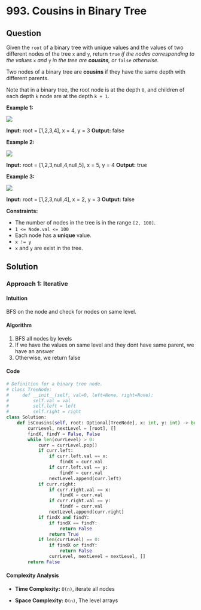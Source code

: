 
# 993. Cousins in Binary Tree

## Question

Given the  `root`  of a binary tree with unique values and the values of two different nodes of the tree  `x`  and  `y`, return  `true`  _if the nodes corresponding to the values_ `x` _and_ `y` _in the tree are  **cousins**, or_ `false` _otherwise._

Two nodes of a binary tree are  **cousins**  if they have the same depth with different parents.

Note that in a binary tree, the root node is at the depth  `0`, and children of each depth  `k`  node are at the depth  `k + 1`.

**Example 1:**

![](https://assets.leetcode.com/uploads/2019/02/12/q1248-01.png)

**Input:** root = [1,2,3,4], x = 4, y = 3
**Output:** false

**Example 2:**

![](https://assets.leetcode.com/uploads/2019/02/12/q1248-02.png)

**Input:** root = [1,2,3,null,4,null,5], x = 5, y = 4
**Output:** true

**Example 3:**

![](https://assets.leetcode.com/uploads/2019/02/13/q1248-03.png)

**Input:** root = [1,2,3,null,4], x = 2, y = 3
**Output:** false

**Constraints:**

- The number of nodes in the tree is in the range  `[2, 100]`.
- `1 <= Node.val <= 100`
- Each node has a  **unique**  value.
- `x != y`
- `x`  and  `y`  are exist in the tree.

## Solution

### Approach 1: Iterative

#### Intuition

BFS on the node and check for nodes on same level.

#### Algorithm

1. BFS all nodes by levels
2. If we have the values on same level and they dont have same parent, we have an answer
3. Otherwise, we return false

#### Code

```python
# Definition for a binary tree node.
# class TreeNode:
#     def __init__(self, val=0, left=None, right=None):
#         self.val = val
#         self.left = left
#         self.right = right
class Solution:
    def isCousins(self, root: Optional[TreeNode], x: int, y: int) -> bool:
        currLevel, nextLevel = [root], []
        findX, findY = False, False
        while len(currLevel) > 0:
            curr = currLevel.pop()
            if curr.left:
                if curr.left.val == x:
                    findX = curr.val
                if curr.left.val == y:
                    findY = curr.val
                nextLevel.append(curr.left)
            if curr.right:
                if curr.right.val == x:
                    findX = curr.val
                if curr.right.val == y:
                    findY = curr.val
                nextLevel.append(curr.right)
            if findX and findY:
                if findX == findY:
                    return False
                return True
            if len(currLevel) == 0:
                if findX or findY:
                    return False
                currLevel, nextLevel = nextLevel, []
        return False
```

#### Complexity Analysis

- **Time Complexity:**  `O(n)`,  iterate all nodes

- **Space Complexity:**  `O(n)`, The level arrays
